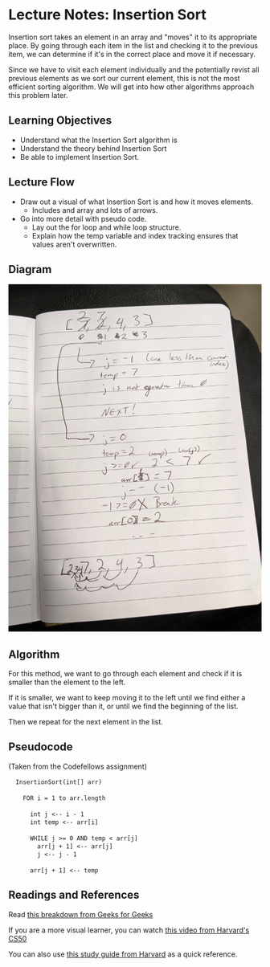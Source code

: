 # Lecture Notes: Insertion Sort

Insertion sort takes an element in an array and "moves" it to its appropriate place. By going through each item in 
the list and checking it to the previous item, we can determine if it's in the correct place and move it if necessary. 

Since we have to visit each element individually and the potentially revist all previous elements as we sort our 
current element, this is not the most 
efficient sorting algorithm. We will get into how other algorithms approach this problem later.  

## Learning Objectives

- Understand what the Insertion Sort algorithm is
- Understand the theory behind Insertion Sort
- Be able to implement Insertion Sort. 


## Lecture Flow

- Draw out a visual of what Insertion Sort is and how it moves elements.
    - Includes and array and lots of arrows.
- Go into more detail with pseudo code. 
    - Lay out the for loop and while loop structure.
    - Explain how the temp variable and index tracking ensures that values aren't overwritten.


## Diagram

![Insertion Sort Drawn Out](./assets/InsertionSort_Visual.jpg)

## Algorithm

For this method, we want to go through each element and check if it is smaller than the element to the left. 

If it is smaller, we want to keep moving it to the left until we find either a value that isn't bigger than it, or 
until we find the beginning of the list. 

Then we repeat for the next element in the list. 

## Pseudocode

(Taken from the Codefellows assignment)

      InsertionSort(int[] arr)
      
        FOR i = 1 to arr.length
        
          int j <-- i - 1
          int temp <-- arr[i]
          
          WHILE j >= 0 AND temp < arr[j]
            arr[j + 1] <-- arr[j]
            j <-- j - 1
            
          arr[j + 1] <-- temp

## Readings and References

Read [this breakdown from Geeks for Geeks](https://www.geeksforgeeks.org/insertion-sort/)

If you are a more visual learner, you can watch [this video from Harvard's CS50](https://youtu.be/O0VbBkUvriI?t=87)

You can also use [this study guide from Harvard](https://study.cs50.net/insertion_sort) as a quick reference. 